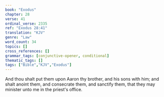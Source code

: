 ```yaml
---
book: "Exodus"
chapter: 28
verse: 41
ordinal_verse: 2335
ref: "Exodus 28:41"
translation: "KJV"
genre: "Law"
word_count: 34
topics: []
cross_references: []
grammar_tags: [conjunctive-opener, conditional]
thematic_tags: []
tags: ["Bible","KJV","Exodus"]
---
```

And thou shalt put them upon Aaron thy brother, and his sons with him; and shalt anoint them, and consecrate them, and sanctify them, that they may minister unto me in the priest's office.
